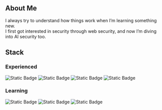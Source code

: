 ## About Me
I always try to understand how things work when I’m learning something new.  
I first got interested in security through web security, and now I’m diving into AI security too.

## Stack 
### Experienced
![Static Badge](https://img.shields.io/badge/NodeJS-JS?logo=nodedotjs&logoColor=white)
![Static Badge](https://img.shields.io/badge/Python-Python?logo=python&logoColor=white&color=%233776AB)
![Static Badge](https://img.shields.io/badge/JAVA-JAVA?logo=openjdk&logoColor=white&color=%23000000)
![Static Badge](https://img.shields.io/badge/MySQL-MySQL?logo=mysql&logoColor=white&color=%234479A1)

### Learning
![Static Badge](https://img.shields.io/badge/VueJS-VueJS?logo=vuedotjs&logoColor=white&color=%234FC08D)
![Static Badge](https://img.shields.io/badge/Spring-Spring?logo=spring&logoColor=white&color=%236DB33F)
![Static Badge](https://img.shields.io/badge/SpringBoot-Spring?logo=springboot&logoColor=white&color=%236DB33F)
